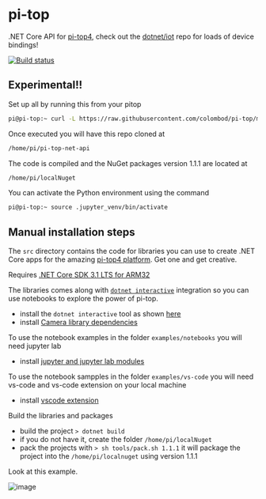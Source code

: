 # pi-top
.NET Core API for [pi-top4](https://www.pi-top.com/products/pi-top-4), check out the [dotnet/iot](https://github.com/dotnet/iot) repo for loads of device bindings!

[![Build status](https://ci.appveyor.com/api/projects/status/85dvsfxd4lw4xp2c?svg=true)](//ci.appveyor.com/project/colombod/pi-top/branch/master)

## Experimental!!
Set up all by running this from your pitop
```sh
pi@pi-top:~ curl -L https://raw.githubusercontent.com/colombod/pi-top/master/setup-device.sh | bash -e
```
Once executed you will have this repo cloned at
```sh
/home/pi/pi-top-net-api
```

The code is compiled and the NuGet packages version 1.1.1 are located at 
```sh
/home/pi/localNuget
```

You can activate the Python environment using the command
```sh
pi@pi-top:~ source .jupyter_venv/bin/activate
```

## Manual installation steps

The `src` directory contains the code for libraries you can use to create .NET Core apps for the amazing [pi-top4 platform](https://www.pi-top.com/products/pi-top-4). Get one and get creative.

Requires [.NET Core SDK 3.1 LTS for ARM32](./docs/install-dotnet-sdk.md)

The libraries comes along with [`dotnet interactive`](https://github.com/dotnet/interactive/) integration so you can use notebooks to explore the power of pi-top.

 * install the `dotnet interactive` tool as shown [here](./docs/install-dotnet-interactive.md) 
 * install [Camera library dependencies](./docs/install-camera-dependencies.md)

To use the notebook examples in the folder `examples/notebooks` you will need jupyter lab 
* install [jupyter and jupyter lab modules](./docs/install-jupyter.md)

To use the notebook sampples in the folder `examples/vs-code` you will need vs-code and vs-code extension on your local machine
* install [vscode extension](./docs/vscode-extension.md)

Build the libraries and packages

 * build the project `> dotnet build`
 * if you do not have it, create the folder `/home/pi/localNuget`
 * pack the projects with `> sh tools/pack.sh 1.1.1` it will package the project into the `/home/pi/localnuget` using version 1.1.1


Look at this example.
  
![image](https://user-images.githubusercontent.com/375556/80700336-71322400-8ad5-11ea-8eb1-6122c9cac554.png)
